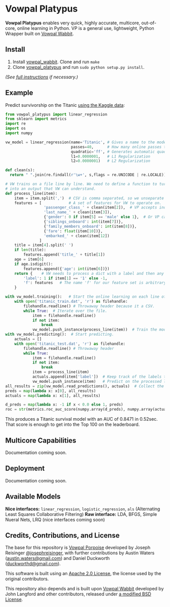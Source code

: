 # Vowpal Platypus

**Vowpal Platypus** enables very quick, highly accurate, multicore, out-of-core, online learning in Python. VP is a general use, lightweight, Python Wrapper built on [Vowpal Wabbit](https://github.com/JohnLangford/vowpal_wabbit/).


## Install

1. Install [vowpal_wabbit](https://github.com/JohnLangford/vowpal_wabbit/). Clone and run ``make``
2. Clone [vowpal_platypus](https://github.com/peterhurford/vowpal_platypus) and run `sudo python setup.py install`.

_(See [full instructions](https://github.com/peterhurford/vowpal_platypus/wiki/Installation) if necessary.)_

## Example

Predict survivorship on the Titanic [using the Kaggle data](https://www.kaggle.com/c/titanic):

```Python
from vowpal_platypus import linear_regression
from sklearn import metrics
import re
import os
import numpy

vw_model = linear_regression(name='Titanic', # Gives a name to the model file.
                             passes=40,      # How many online passes to do.
                             quadratic='ff', # Generates automatic quadratic features.
                             l1=0.0000001,   # L1 Regularization
                             l2=0.0000001)   # L2 Regularization

def clean(s):
  return " ".join(re.findall(r'\w+', s,flags = re.UNICODE | re.LOCALE)).lower()

# VW trains on a file line by line. We need to define a function to turn each CSV line
# into an output that VW can understand.
def process_line(item):
    item = item.split(',')  # CSV is comma separated, so we unseparate it.
    features = [            # A set of features for VW to operate on.
                 'passenger_class_' + clean(item[2]),  # VP accepts individual strings as features.
                 'last_name_' + clean(item[3]),
                 {'gender': 0 if item[5] == 'male' else 1},  # Or VP can take a dict with a number.
                 {'siblings_onboard': int(item[7])},
                 {'family_members_onboard': int(item[8])},
                 {'fare': float(item[10])},
                 'embarked_' + clean(item[12])
               ]
    title = item[4].split(' ')
    if len(title):
        features.append('title_' + title[1])
    age = item[6]
    if age.isdigit():
        features.append({'age': int(item[6])})
    return {    # VW needs to process a dict with a label and then any number of feature sets.
        'label': 1 if item[1] == '1' else -1,
        'f': features   # The name 'f' for our feature set is arbitrary, but is the same as the 'ff' above that creates quadratic features.
    }

with vw_model.training():   # Start the online learning on each line of the file.
    with open('titanic_train.dat', 'r') as filehandle:
        filehandle.readline() # Throwaway header because it a CSV.
        while True:  # Iterate over the file.
            item = filehandle.readline()
            if not item:
                break
            vw_model.push_instance(process_line(item))  # Train the model on the processed line.
with vw_model.predicting():  # Start predicting.
    actuals = []
    with open('titanic_test.dat', 'r') as filehandle:
        filehandle.readline() # Throwaway header
        while True:
            item = filehandle.readline()
            if not item:
                break
            item = process_line(item)
            actuals.append(item['label'])  # Keep track of the labels to grade accuracy.
            vw_model.push_instance(item)   # Predict on the processed line.
all_results = zip(vw_model.read_predictions(), actuals)  # Collect the predictions made.
preds = map(lambda x: x[0], all_results)
actuals = map(lambda x: x[1], all_results)

d_preds = map(lambda x: -1 if x < 0.0 else 1, preds)
roc = str(metrics.roc_auc_score(numpy.array(d_preds), numpy.array(actuals)))
```

This produces a Titanic survival model with an AUC of 0.8471 in 0.52sec. That score is enough to get into the Top 100 on the leaderboard.


## Multicore Capabilities

Documentation coming soon.


## Deployment

Documentation coming soon.


## Available Models

**Nice interfaces:** `linear_regression`, `logistic_regression`, `als` (Alternating Least Squares Collaborative Filtering)
**Raw interface:** LDA, BFGS, Simple Nueral Nets, LRQ (nice interfaces coming soon)


## Credits, Contributions, and License

The base for this repository is [Vowpal Porpoise](https://github.com/josephreisinger/vowpal_porpoise) developed by Joseph Reisinger [@josephreisinger](http://twitter.com/josephreisinger), with further contributions by Austin Waters (austin.waters@gmail.com) and Daniel Duckworth (duckworthd@gmail.com).

This software is built using an [Apache 2.0 License](https://www.apache.org/licenses/LICENSE-2.0), the license used by the original contributors.

This repository also depends and is built upon [Vowpal Wabbit](https://github.com/JohnLangford/vowpal_wabbit) developed by John Langford and other contributors, released under [a modified BSD License](https://github.com/JohnLangford/vowpal_wabbit/blob/master/LICENSE).
